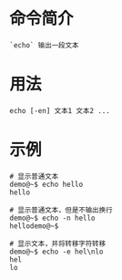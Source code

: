 # 命令简介 

    `echo` 输出一段文本

# 用法

    echo [-en] 文本1 文本2 ...
    
# 示例

    # 显示普通文本
    demo@~$ echo hello
    hello
    
    # 显示普通文本，但是不输出换行
    demo@~$ echo -n hello
    hellodemo@~$ 
        
    # 显示文本，并将转移字符转移
    demo@~$ echo -e hel\nlo
    hel
    lo
    
    
